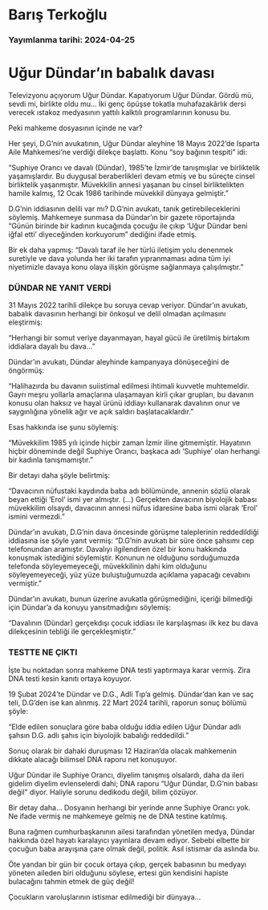 # Barış Terkoğlu

### Yayımlanma tarihi: 2024-04-25

# Uğur Dündar’ın babalık davası

Televizyonu açıyorum Uğur Dündar. Kapatıyorum Uğur Dündar. Gördü mü, sevdi mi, birlikte oldu mu... İki genç öpüşse tokatla muhafazakârlık dersi verecek ıstakoz medyasının yattılı kalktılı programlarının konusu bu.

Peki mahkeme dosyasının içinde ne var?

Her şeyi, D.G’nin avukatının, Uğur Dündar aleyhine 18 Mayıs 2022’de Isparta Aile Mahkemesi’ne verdiği dilekçe başlattı. Konu “soy bağının tespiti” idi:

“Suphiye Orancı ve davalı (Dündar), 1985’te İzmir’de tanışmışlar ve birliktelik yaşamışlardır. Bu duygusal beraberlikleri devam etmiş ve bu süreçte cinsel birliktelik yaşanmıştır. Müvekkilin annesi yaşanan bu cinsel birliktelikten hamile kalmış, 12 Ocak 1986 tarihinde müvekkil dünyaya gelmiştir.”

D.G’nin iddiasının delili var mı? D.G’nin avukatı, tanık getirebileceklerini söylemiş. Mahkemeye sunmasa da Dündar’ın bir gazete röportajında “Günün birinde bir kadının kucağında çocuğu ile çıkıp ‘Uğur Dündar beni iğfal etti’ diyeceğinden korkuyorum” dediğini ifade etmiş.

Bir ek daha yapmış: “Davalı taraf ile her türlü iletişim yolu denenmek suretiyle ve dava yolunda her iki tarafın yıpranmaması adına tüm iyi niyetimizle davaya konu olaya ilişkin görüşme sağlanmaya çalışılmıştır.”


### DÜNDAR NE YANIT VERDİ

31 Mayıs 2022 tarihli dilekçe bu soruya cevap veriyor. Dündar’ın avukatı, babalık davasının herhangi bir önkoşul ve delil olmadan açılmasını eleştirmiş:

“Herhangi bir somut veriye dayanmayan, hayal gücü ile üretilmiş birtakım iddialara dayalı bu dava...”

Dündar’ın avukatı, Dündar aleyhinde kampanyaya dönüşeceğini de öngörmüş:

“Halihazırda bu davanın suiistimal edilmesi ihtimali kuvvetle muhtemeldir. Gayrı meşru yollarla amaçlarına ulaşamayan kirli çıkar grupları, bu davanın konusu olan haksız ve hayal ürünü iddiayı kullanarak davalının onur ve saygınlığına yönelik ağır ve açık saldırı başlatacaklardır.”

Esas hakkında ise şunu söylemiş:

“Müvekkilim 1985 yılı içinde hiçbir zaman İzmir iline gitmemiştir. Hayatının hiçbir döneminde değil Suphiye Orancı, başkaca adı ‘Suphiye’ olan herhangi bir kadınla tanışmamıştır.”

Bir detayı daha şöyle belirtmiş:

“Davacının nüfustaki kaydında baba adı bölümünde, annenin sözlü olarak beyan ettiği ‘Erol’ ismi yer almıştır. (...) Gerçekten davacının biyolojik babası müvekkilim olsaydı, davacının annesi nüfus idaresine baba ismi olarak ‘Erol’ ismini vermezdi.”

Dündar’ın avukatı, D.G’nin dava öncesinde görüşme taleplerinin reddedildiği iddiasına ise şöyle yanıt vermiş: “D.G’nin avukatı bir süre önce şahsımı cep telefonundan aramıştır. Davalıyı ilgilendiren özel bir konu hakkında konuşmak istediğini söylemiştir. Konunun ne olduğunu sorduğumuzda telefonda söyleyemeyeceği, müvekkilinin dahi kim olduğunu söyleyemeyeceği, yüz yüze buluştuğumuzda açıklama yapacağı cevabını vermiştir.”

Dündar’ın avukatı, bunun üzerine avukatla görüşmediğini, içeriği bilmediği için Dündar’a da konuyu yansıtmadığını söylemiş:

“Davalının (Dündar) gerçekdışı çocuk iddiası ile karşılaşması ilk kez bu dava dilekçesinin tebliği ile gerçekleşmiştir.”


### TESTTE NE ÇIKTI

İşte bu noktadan sonra mahkeme DNA testi yaptırmaya karar vermiş. Zira DNA testi kesin kanıtı ortaya koyuyor.

19 Şubat 2024’te Dündar ve D.G., Adli Tıp’a gelmiş. Dündar’dan kan ve saç teli, D.G’den ise kan alınmış. 22 Mart 2024 tarihli, raporun sonuç bölümü şöyle:

“Elde edilen sonuçlara göre baba olduğu iddia edilen Uğur Dündar adlı şahsın D.G. adlı şahıs için biyolojik babalığı reddedildi.”

Sonuç olarak bir dahaki duruşması 12 Haziran’da olacak mahkemenin dikkate alacağı bilimsel DNA raporu net konuşuyor.

Uğur Dündar ile Suphiye Orancı, diyelim tanışmış olsalardı, daha da ileri gidelim diyelim evlenselerdi dahi; DNA raporu “Uğur Dündar, D.G’nin babası değil” diyor. Haliyle sorunu dedikodu değil, bilim çözüyor.

Bir detay daha... Dosyanın herhangi bir yerinde anne Suphiye Orancı yok. Ne ifade vermiş ne mahkemeye gelmiş ne de DNA testine katılmış.

Buna rağmen cumhurbaşkanının ailesi tarafından yönetilen medya, Dündar hakkında özel hayatı karalayıcı yayınlara devam ediyor. Sebebi elbette bir çocuğun baba arayışına çare olmak değil, politik. Asıl istismar da aslında bu.

Öte yandan bir gün bir çocuk ortaya çıkıp, gerçek babasının bu medyayı yöneten aileden biri olduğunu söylese, ertesi gün kendisini hapiste bulacağını tahmin etmek de güç değil!

Çocukların varoluşlarının istismar edilmediği bir dünyaya...

